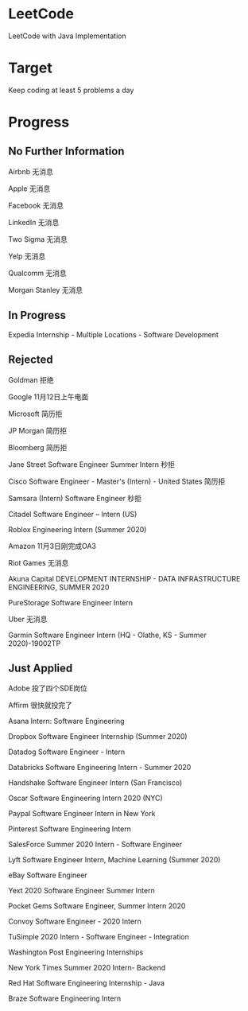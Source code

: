 # LeetCode
LeetCode with Java Implementation
# Target
Keep coding at least 5 problems a day
# Progress
## No Further Information
Airbnb                 无消息

Apple                  无消息

Facebook               无消息

LinkedIn               无消息

Two Sigma              无消息

Yelp                   无消息

Qualcomm               无消息

Morgan Stanley         无消息

## In Progress

Expedia                Internship - Multiple Locations - Software Development

## Rejected
Goldman                拒绝

Google                 11月12日上午电面

Microsoft              简历拒

JP Morgan              简历拒

Bloomberg              简历拒

Jane Street            Software Engineer Summer Intern 秒拒

Cisco                  Software Engineer - Master's (Intern) - United States 简历拒

Samsara               (Intern) Software Engineer 秒拒

Citadel                Software Engineer – Intern (US)

Roblox                 Engineering Intern (Summer 2020)

Amazon                 11月3日刚完成OA3

Riot Games             无消息

Akuna Capital          DEVELOPMENT INTERNSHIP - DATA INFRASTRUCTURE ENGINEERING, SUMMER 2020

PureStorage            Software Engineer Intern

Uber                   无消息

Garmin                 Software Engineer Intern (HQ - Olathe, KS - Summer 2020)-19002TP

## Just Applied
Adobe                 投了四个SDE岗位

Affirm                 很快就投完了

Asana                  Intern: Software Engineering

Dropbox                Software Engineer Internship (Summer 2020)

Datadog                Software Engineer - Intern

Databricks             Software Engineering Intern - Summer 2020

Handshake              Software Engineer Intern (San Francisco)

Oscar                  Software Engineering Intern 2020 (NYC)

Paypal                 Software Engineer Intern in New York

Pinterest              Software Engineering Intern

SalesForce             Summer 2020 Intern - Software Engineer

Lyft                   Software Engineer Intern, Machine Learning (Summer 2020)

eBay                   Software Engineer

Yext                   2020 Software Engineer Summer Intern

Pocket Gems            Software Engineer, Summer Intern 2020

Convoy                 Software Engineer - 2020 Intern

TuSimple               2020 Intern - Software Engineer - Integration

Washington Post        Engineering Internships

New York Times         Summer 2020 Intern-  Backend

Red Hat                Software Engineering Internship - Java

Braze                  Software Engineering Intern

